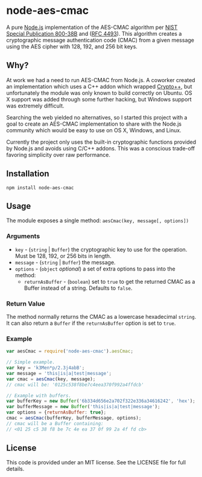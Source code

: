 node-aes-cmac
=============

A pure [Node.js](http://nodejs.org/) implementation of the AES-CMAC algorithm
per [NIST Special Publication 800-38B](http://csrc.nist.gov/publications/nistpubs/800-38B/SP_800-38B.pdf)
and ([RFC 4493](http://tools.ietf.org/html/rfc4493)).
This algorithm creates a cryptographic message authentication code (CMAC)
from a given message using the AES cipher with 128, 192, and 256 bit keys.


## Why?

At work we had a need to run AES-CMAC from Node.js.
A coworker created an implementation which uses a C++ addon which wrapped [Crypto++](http://www.cryptopp.com/),
but unfortunately the module was only known to build correctly on Ubuntu.
OS X support was added through some further hacking, but Windows support was extremely difficult.

Searching the web yielded no alternatives, so I started this project with a goal to
create an AES-CMAC implementation to share with the Node.js community which would be easy to use on
OS X, Windows, and Linux.

Currently the project only uses the built-in cryptographic functions provided by Node.js and avoids using C/C++ addons.
This was a conscious trade-off favoring simplicity over raw performance.


## Installation

    npm install node-aes-cmac


## Usage

The module exposes a single method: `aesCmac(key, message[, options])`

### Arguments

* `key` - (`string` | `Buffer`) the cryptographic key to use for the operation.
    Must be 128, 192, or 256 bits in length.
* `message` - (`string` | `Buffer`) the message.
* `options` - (`object` *optional*) a set of extra options to pass into the method:
    * `returnAsBuffer` - (`boolean`) set to `true` to get the returned CMAC as a Buffer
       instead of a string. Defaults to `false`.

### Return Value

The method normally returns the CMAC as a lowercase hexadecimal `string`.
It can also return a `Buffer` if the `returnAsBuffer` option is set to `true`.

### Example

```javascript
var aesCmac = require('node-aes-cmac').aesCmac;

// Simple example.
var key = 'k3Men*p/2.3j4abB';
var message = 'this|is|a|test|message';
var cmac = aesCmac(key, message);
// cmac will be: '0125c538f8be7c4eea370f992a4ffdcb'

// Example with buffers.
var bufferKey = new Buffer('6b334d656e2a702f322e336a34616242', 'hex');
var bufferMessage = new Buffer('this|is|a|test|message');
var options = {returnAsBuffer: true};
cmac = aesCmac(bufferKey, bufferMessage, options);
// cmac will be a Buffer containing:
// <01 25 c5 38 f8 be 7c 4e ea 37 0f 99 2a 4f fd cb>
```


## License

This code is provided under an MIT license. See the LICENSE file for full details.
